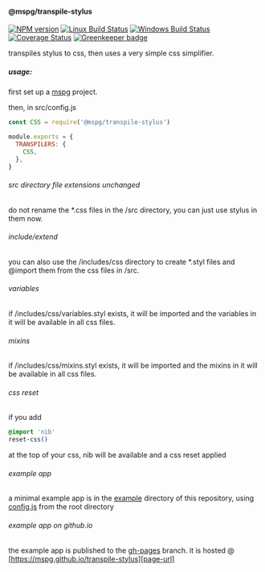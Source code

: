 #### @mspg/transpile-stylus

[![NPM version][npm-image]][npm-url]
[![Linux Build Status][travis-image]][travis-url]
[![Windows Build Status][appveyor-image]][appveyor-url]
[![Coverage Status][coveralls-image]][coveralls-url]
[![Greenkeeper badge](https://badges.greenkeeper.io/mspg/transpile-stylus.svg)](https://greenkeeper.io/)

transpiles stylus to css,
then uses a very simple css simplifier.

##### usage:
first set up a [mspg](https://github.com/mspg/core) project.

then, in src/config.js
```javascript
const CSS = require('@mspg/transpile-stylus')

module.exports = {
  TRANSPILERS: {
    CSS,
  },
}
```

###### src directory file extensions unchanged
do not rename the \*.css files in the /src directory,
you can just use stylus in them now.

###### include/extend
you can also use the /includes/css directory to create \*.styl files and @import them from the css files in /src.

###### variables
if /includes/css/variables.styl exists, it will be imported and the variables in it will be available in all css files.

###### mixins
if /includes/css/mixins.styl exists, it will be imported and the mixins in it will be available in all css files.

###### css reset
if you add
```css
@import 'nib'
reset-css()
```
at the top of your css, nib will be available and a css reset applied

###### example app
a minimal example app is in the [example][example-url] directory of this repository,
using [config.js][config-url] from the root directory

###### example app on github.io
the example app is published to the [gh-pages][gh-pages] branch.
it is hosted @ [https://mspg.github.io/transpile-stylus][page-url]


[npm-image]: https://img.shields.io/npm/v/@mspg/transpile-stylus.svg
[npm-url]: https://www.npmjs.com/package/@mspg/transpile-stylus
[travis-image]: https://travis-ci.org/mspg/transpile-stylus.svg?branch=master
[travis-url]: https://travis-ci.org/mspg/transpile-stylus
[appveyor-image]: https://ci.appveyor.com/api/projects/status/5s5716td6kwnydip?svg=true
[appveyor-url]: https://ci.appveyor.com/project/jaeh/transpile-stylus/branch/master
[coveralls-image]: https://coveralls.io/repos/github/mspg/transpile-stylus/badge.svg
[coveralls-url]: https://coveralls.io/github/mspg/transpile-stylus
[example-url]: https://github.com/mspg/transpile-stylus/tree/master/example
[config-url]: https://github.com/mspg/transpile-stylus/blob/master/config.js
[core-url]: https://github.com/mspg/core
[gh-pages]: https://github.com/mspg/transpile-stylus/tree/gh-pages
[page-url]: https://mspg.github.io/transpile-stylus
